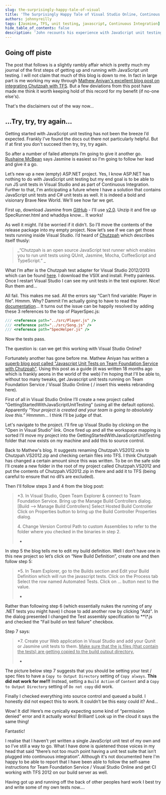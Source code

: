 ```yaml
---
slug: the-surprisingly-happy-tale-of-visual
title: 'The Surprisingly Happy Tale of Visual Studio Online, Continous Integration and Chutzpah'
authors: johnnyreilly
tags: [Jasmine, TFS, unit testing, javascript, Continuous Integration]
hide_table_of_contents: false
description: 'John recounts his experience with JavaScript unit testing using Jasmine and Chutzpah for integration with Visual Studio and Team Foundation Service.'
---
```


## Going off piste

<!--truncate-->

The post that follows is a slightly rambly affair which is pretty much my journal of the first steps of getting up and running with JavaScript unit testing. I will not claim that much of this blog is down to me. In fact in large part is me working my way through [Mathew Aniyan's excellent blog post on integrating Chutzpah with TFS](https://blogs.msdn.com/b/visualstudioalm/archive/2012/07/09/javascript-unit-tests-on-team-foundation-service-with-chutzpah.aspx). But a few deviations from this post have made me think it worth keeping hold of this record for my benefit (if no-one else's).

That's the disclaimers out of the way now...

## ...Try, try, try again...

Getting started with JavaScript unit testing has not been the breeze I’d expected. Frankly I’ve found the docs out there not particularly helpful. But if at first you don't succeed then try, try, try again.

So after a number of failed attempts I’m going to give it another go. [Rushaine McBean](http://www.hanselminutes.com/412/getting-started-with-javascript-unit-testing-with-jasmine-and-rushaine-mcbean) says Jasmine is easiest so I'm going to follow her lead and give it a go.

Let’s new up a new (empty) ASP.NET project. Yes, I know ASP.NET has nothing to do with JavaScript unit testing but my end goal is to be able to run JS unit tests in Visual Studio and as part of Continuous Integration. Further to that, I'm anticipating a future where I have a solution that contains JavaScript unit tests and C# unit tests as well. It is indeed a bold and visionary Brave New World. We'll see how far we get.

First up, download Jasmine from [GitHub](http://jasmine.github.io/) \- I'll use [v2.0](https://github.com/pivotal/jasmine/blob/master/dist/jasmine-standalone-2.0.0.zip). Unzip it and fire up SpecRunner.html and whaddya know... It works!

As well it might. I’d be worried if it didn’t. So I’ll move the contents of the release package into my empty project. Now let’s see if we can get those tests running inside Visual Studio. I’d heard of [Chutzpah](https://chutzpah.codeplex.com/) which describes itself thusly:

> _“Chutzpah is an open source JavaScript test runner which enables you to run unit tests using QUnit, Jasmine, Mocha, CoffeeScript and TypeScript.” _

What I’m after is the Chutzpah test adapter for Visual Studio 2012/2013 which can be found [here](http://visualstudiogallery.msdn.microsoft.com/f8741f04-bae4-4900-81c7-7c9bfb9ed1fe). I download the VSIX and install. Pretty painless. Once I restart Visual Studio I can see my unit tests in the test explorer. Nice! Run them and...

All fail. This makes me sad. All the errors say “Can’t find variable: Player in file”. Hmmm. Why? Dammit I’m actually going to have to read the [documentation](https://chutzpah.codeplex.com/wikipage?title=Chutzpah%20File%20References&referringTitle=Documentation)... It turns out the issue can be happily resolved by adding these 3 references to the top of PlayerSpec.js:

```js
/// <reference path="../src/Player.js" />
/// <reference path="../src/Song.js" />
/// <reference path="SpecHelper.js" />
```

Now the tests pass.

The question is: can we get this working with Visual Studio Online?

Fortunately another has gone before me. Mathew Aniyan has written a [superb blog post called "Javascript Unit Tests on Team Foundation Service with Chutzpah"](https://blogs.msdn.com/b/visualstudioalm/archive/2012/07/09/javascript-unit-tests-on-team-foundation-service-with-chutzpah.aspx). Using this post as a guide (it was written 18 months ago which is frankly aeons in the world of the web) I'm hoping that I'll be able to, without too many tweaks, get Javascript unit tests running on Team Foundation Service / Visual Studio Online ( / insert this weeks rebranding here).

First of all in Visual Studio Online I’ll create a new project called "GettingStartedWithJavaScriptUnitTesting" (using all the default options). Apparently _“Your project is created and your team is going to absolutely love this.”_ Hmmmm... I think I’ll be judge of that.

Let's navigate to the project. I'll fire up Visual Studio by clicking on the “Open in Visual Studio” link. Once fired up and all the workspace mapping is sorted I’ll move my project into the GettingStartedWithJavaScriptUnitTesting folder that now exists on my machine and add this to source control.

Back to Mathew's blog. It suggests renaming Chutzpah.VS2012.vsix to Chutzpah.VS2012.zip and checking certain files into TFS. I think Chutzpah has changed a certain amount since this was written. To be on the safe side I’ll create a new folder in the root of my project called Chutzpah.VS2012 and put the contents of Chutzpah.VS2012.zip in there and add it to TFS (being careful to ensure that no dll’s are excluded).

Then I'll follow steps 3 and 4 from the blog post:

> \*3\. In Visual Studio, Open Team Explorer & connect to Team Foundation Service. Bring up the Manage Build Controllers dialog. [Build –> Manage Build Controllers] Select Hosted Build Controller Click on Properties button to bring up the Build Controller Properties dialog.
>
> 4\. Change Version Control Path to custom Assemblies to refer to the folder where you checked in the binaries in step 2.
>
> -

In step 5 the blog tells me to edit my build definition. Well I don’t have one in this new project so let’s click on “New Build Definition”, create one and then follow step 5:

> \*5\. In Team Explorer, go to the Builds section and Edit your Build Definition which will run the javascript tests. Click on the Process tab Select the row named Automated Tests. Click on … button next to the value.
>
> -

Rather than following step 6 (which essentially nukes the running of any .NET tests you might have) I chose to add another row by clicking "Add". In the dialog presented I changed the Test assembly specification to \*\*\\\*.js and checked the "Fail build on test failure" checkbox.

Step 7 says:

> \*7\. Create your Web application in Visual Studio and add your Qunit or Jasmine unit tests to them. <u>Make sure that the js files (that contain the tests) are getting copied to the build output directory.</u>
>
> -

The picture below step 7 suggests that you should be setting your test / spec files to have a `Copy to Output Directory` setting of `Copy always`. **This did not work for me!!!** Instead, setting a `Build Action` of `Content` and a `Copy to Output Directory` setting of `Do not copy` did work.

Finally I checked everything into source control and queued a build. I honestly did not expect this to work. It couldn’t be this easy could it? And...

Wow! It did! Here’s me cynically expecting some kind of “permission denied” error and it actually works! Brilliant! Look up in the cloud it says the same thing!

Fantastic!

I realise that I haven’t yet written a single JavaScript unit test of my own and so I’ve still a way to go. What I have done is quietened those voices in my head that said “there’s not too much point having a unit test suite that isn’t plugged into continuous integration”. Although it's not documented here I'm happy to be able to report that I have been able to follow the self-same instructions for Team Foundation Service / Visual Studio Online and get CI working with TFS 2012 on our build server as well.

Having got up and running off the back of other peoples hard work I best try and write some of my own tests now....
